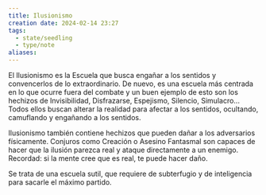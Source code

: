 ```yaml
---
title: Ilusionismo
creation date: 2024-02-14 23:27
tags:
  - state/seedling
  - type/note
aliases:
---
```

El Ilusionismo es la Escuela que busca engañar a los sentidos y convencerlos de lo extraordinario. De nuevo, es una escuela más centrada en lo que ocurre fuera del combate y un buen ejemplo de esto son los hechizos de Invisibilidad, Disfrazarse, Espejismo, Silencio, Simulacro... Todos ellos buscan alterar la realidad para afectar a los sentidos, ocultando, camuflando y engañando a los sentidos.  
  
Ilusionismo también contiene hechizos que pueden dañar a los adversarios físicamente. Conjuros como Creación o Asesino Fantasmal son capaces de hacer que la ilusión parezca real y ataque directamente a un enemigo. Recordad: si la mente cree que es real, te puede hacer daño.  
  
Se trata de una escuela sutil, que requiere de subterfugio y de inteligencia para sacarle el máximo partido.